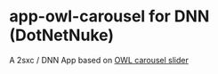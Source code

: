 # app-owl-carousel for DNN (DotNetNuke)
A 2sxc / DNN App based on [OWL carousel slider](http://owlgraphic.com/owlcarousel/)